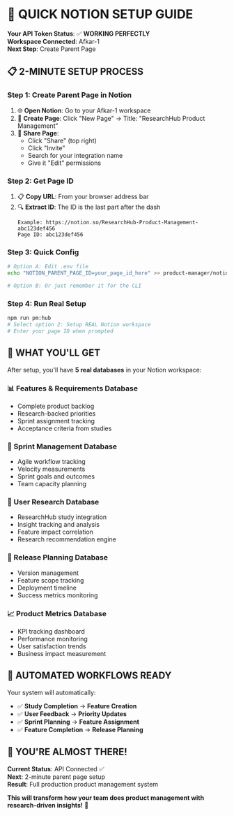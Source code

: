 # 🚀 QUICK NOTION SETUP GUIDE

**Your API Token Status**: ✅ **WORKING PERFECTLY**  
**Workspace Connected**: Afkar-1  
**Next Step**: Create Parent Page  

## 📋 **2-MINUTE SETUP PROCESS**

### **Step 1: Create Parent Page in Notion**
1. 🌐 **Open Notion**: Go to your Afkar-1 workspace
2. 📄 **Create Page**: Click "New Page" → Title: "ResearchHub Product Management"
3. 🔗 **Share Page**: 
   - Click "Share" (top right)
   - Click "Invite"
   - Search for your integration name
   - Give it "Edit" permissions

### **Step 2: Get Page ID**
1. 📋 **Copy URL**: From your browser address bar
2. 🔍 **Extract ID**: The ID is the last part after the dash
   ```
   Example: https://notion.so/ResearchHub-Product-Management-abc123def456
   Page ID: abc123def456
   ```

### **Step 3: Quick Config**
```bash
# Option A: Edit .env file
echo "NOTION_PARENT_PAGE_ID=your_page_id_here" >> product-manager/notion-integration/.env

# Option B: Or just remember it for the CLI
```

### **Step 4: Run Real Setup**
```bash
npm run pm:hub
# Select option 2: Setup REAL Notion workspace
# Enter your page ID when prompted
```

## 🎯 **WHAT YOU'LL GET**

After setup, you'll have **5 real databases** in your Notion workspace:

### **📊 Features & Requirements Database**
- Complete product backlog
- Research-backed priorities  
- Sprint assignment tracking
- Acceptance criteria from studies

### **🏃 Sprint Management Database**
- Agile workflow tracking
- Velocity measurements
- Sprint goals and outcomes
- Team capacity planning

### **🔬 User Research Database**
- ResearchHub study integration
- Insight tracking and analysis
- Feature impact correlation
- Research recommendation engine

### **🚀 Release Planning Database**
- Version management
- Feature scope tracking
- Deployment timeline
- Success metrics monitoring

### **📈 Product Metrics Database**
- KPI tracking dashboard
- Performance monitoring
- User satisfaction trends
- Business impact measurement

## 🤖 **AUTOMATED WORKFLOWS READY**

Your system will automatically:
- ✅ **Study Completion** → **Feature Creation**
- ✅ **User Feedback** → **Priority Updates**  
- ✅ **Sprint Planning** → **Feature Assignment**
- ✅ **Feature Completion** → **Release Planning**

## 🎉 **YOU'RE ALMOST THERE!**

**Current Status**: API Connected ✅  
**Next**: 2-minute parent page setup  
**Result**: Full production product management system  

**This will transform how your team does product management with research-driven insights!** 🚀
